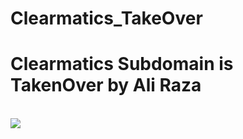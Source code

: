 # Clearmatics_TakeOver
<!DOCKTYPE html>
<html>
<head>
<title>Wagu Zaid Is demonstrating</title>
</head>

<body>

<h1>Clearmatics Subdomain is TakenOver by Ali Raza</h1>


<br>

<img src="/home/ali/Desktop/Html Folder/hacker.jpg">

<br>


</body>

</html>

